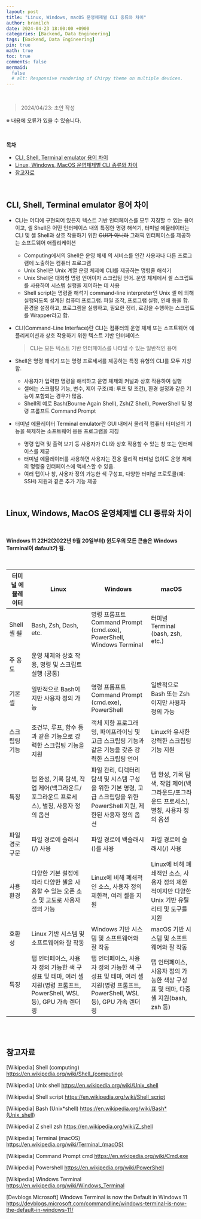 ```yaml
---
layout: post
title: "Linux, Windows, macOS 운영체제별 CLI 종류와 차이"
author: bramilch
date: 2024-04-23 18:00:00 +0900
categories: [Backend, Data Engineering]
tags: [Backend, Data Engineering]
pin: true
math: true
toc: true
comments: false
mermaid:
  false
  # alt: Responsive rendering of Chirpy theme on multiple devices.
---
```


<br>

> 2024/04/23: 초안 작성

※ 내용에 오류가 있을 수 있습니다.

<br>

**목차**

- [CLI, Shell, Terminal emulator 용어 차이](#cli-shell-terminal-emulator-용어-차이)
- [Linux, Windows, MacOS 운영체제별 CLI 종류와 차이](#linux-windows-macos-운영체제별-cli-종류와-차이)
- [참고자료](#참고자료)

<br>

## CLI, Shell, Terminal emulator 용어 차이

- CLI는 어디에 구현되어 있든지 텍스트 기반 인터페이스를 모두 지칭할 수 있는 용어이고, 셸 Shell은 어떤 인터페이스 내의 특정한 명령 해석기, 터미널 에뮬레이터는 CLI 및 셸 Shell과 상호 작용하기 위한 ~~GUI가 아니라~~ 그래픽 인터페이스를 제공하는 소프트웨어 애플리케이션

  - Computing에서의 Shell은 운영 체제 의 서비스를 인간 사용자나 다른 프로그램에 노출하는 컴퓨터 프로그램
  - Unix Shell은 Unix 계열 운영 체제에 CLI를 제공하는 명령줄 해석기
  - Unix Shell은 대화형 명령 언어이자 스크립팅 언어. 운영 체제에서 셸 스크립트를 사용하여 시스템 실행을 제어하는 ​​데 사용
  - Shell script는 명령줄 해석기 command-line interpreter인 Unix 셸 에 의해 실행되도록 설계된 컴퓨터 프로그램. 파일 조작, 프로그램 실행, 인쇄 등을 함. 환경을 설정하고, 프로그램을 실행하고, 필요한 정리, 로깅을 수행하는 스크립트를 Wrapper라고 함.

- CLI(Command-Line Interface)란 CLI는 컴퓨터의 운영 체제 또는 소프트웨어 애플리케이션과 상호 작용하기 위한 텍스트 기반 인터페이스

  > CLI는 모든 텍스트 기반 인터페이스를 나타낼 수 있는 일반적인 용어

- Shell은 명령 해석기 또는 명령 프로세서를 제공하는 특정 유형의 CLI를 모두 지칭함.

  - 사용자가 입력한 명령을 해석하고 운영 체제의 커널과 상호 작용하여 실행
  - 셸에는 스크립팅 기능, 변수, 제어 구조(예: 루프 및 조건), 환경 설정과 같은 기능이 포함되는 경우가 많음.
  - Shell의 예로 Bash(Bourne Again Shell), Zsh(Z Shell), PowerShell 및 명령 프롬프트 Command Prompt

- 터미널 에뮬레이터 Terminal emulator란 GUI 내에서 물리적 컴퓨터 터미널의 기능을 복제하는 소프트웨어 응용 프로그램을 지칭
  - 명령 입력 및 출력 보기 등 사용자가 CLI와 상호 작용할 수 있는 창 또는 인터페이스를 제공
  - 터미널 에뮬레이터를 사용하면 사용자는 전용 물리적 터미널 없이도 운영 체제의 명령줄 인터페이스에 액세스할 수 있음.
  - 여러 탭이나 창, 사용자 정의 가능한 색 구성표, 다양한 터미널 프로토콜(예: SSH) 지원과 같은 추가 기능 제공

<br>

## Linux, Windows, MacOS 운영체제별 CLI 종류와 차이

<br>

**Windows 11 22H2(2022년 9월 20일부터) 윈도우의 모든 콘솔은 Windows Terminal이 dafault가 됨.**

<br>

| 터미널 에뮬레이터 | Linux                                                                                                                 | Windows                                                                                                                 | macOS                                                                                         |
| ----------------- | --------------------------------------------------------------------------------------------------------------------- | ----------------------------------------------------------------------------------------------------------------------- | --------------------------------------------------------------------------------------------- |
| Shell 셸 ~~쉘~~   | Bash, Zsh, Dash, etc.                                                                                                 | 명령 프롬프트 Command Prompt (cmd.exe), PowerShell, Windows Terminal                                                    | 터미널 Terminal (bash, zsh, etc.)                                                             |
| 주 용도           | 운영 체제와 상호 작용, 명령 및 스크립트 실행 (공통)                                                                   |
| 기본 셸           | 일반적으로 Bash이지만 사용자 정의 가능                                                                                | 명령 프롬프트 Command Prompt (cmd.exe), PowerShell                                                                      | 일반적으로 Bash 또는 Zsh이지만 사용자 정의 가능                                               |
| 스크립팅 기능     | 조건부, 루프, 함수 등과 같은 기능으로 강력한 스크립팅 기능을 지원                                                     | 객체 지향 프로그래밍, 파이프라이닝 및 고급 스크립팅 기능과 같은 기능을 갖춘 강력한 스크립팅 언어                        | Linux와 유사한 강력한 스크립팅 기능 지원                                                      |
| 특징              | 탭 완성, 기록 탐색, 작업 제어(백그라운드/포그라운드 프로세스), 별칭, 사용자 정의 옵션                                 | 파일 관리, 디렉터리 탐색 및 시스템 구성을 위한 기본 명령, 고급 스크립팅을 위한 PowerShell 지원, 제한된 사용자 정의 옵션 | 탭 완성, 기록 탐색, 작업 제어(백그라운드/포그라운드 프로세스), 별칭, 사용자 정의 옵션         |
| 파일 경로 구문    | 파일 경로에 슬래시(/) 사용                                                                                            | 파일 경로에 백슬래시(\)를 사용                                                                                          | 파일 경로에 슬래시(/) 사용                                                                    |
| 사용환경          | 다양한 기본 설정에 따라 다양한 셸을 사용할 수 있는 오픈 소스 및 고도로 사용자 정의 가능                               | Linux에 비해 폐쇄적인 소스, 사용자 정의 제한적, 여러 셸을 지원                                                          | Linux에 비해 폐쇄적인 소스, 사용자 정의 제한적이지만 다양한 Unix 기반 유틸리티 및 도구를 지원 |
| 호환성            | Linux 기반 시스템 및 소프트웨어와 잘 작동                                                                             | Windows 기반 시스템 및 소프트웨어와 잘 작동                                                                             | macOS 기반 시스템 및 소프트웨어와 잘 작동                                                     |
| 특징              | 탭 인터페이스, 사용자 정의 가능한 색 구성표 및 테마, 여러 셸 지원(명령 프롬프트, PowerShell, WSL 등), GPU 가속 렌더링 | 탭 인터페이스, 사용자 정의 가능한 색 구성표 및 테마, 여러 셸 지원(명령 프롬프트, PowerShell, WSL 등), GPU 가속 렌더링   | 탭 인터페이스, 사용자 정의 가능한 색상 구성표 및 테마, 다중 셸 지원(bash, zsh 등)             |

<br>
<br>

## 참고자료

[Wikipedia] Shell (computing)
<https://en.wikipedia.org/wiki/Shell_(computing)>

[Wikipedia] Unix shell
<https://en.wikipedia.org/wiki/Unix_shell>

[Wikipedia] Shell script
<https://en.wikipedia.org/wiki/Shell_script>

[Wikipedia] Bash (Unix*shell)
<https://en.wikipedia.org/wiki/Bash*(Unix_shell)>

[Wikipedia] Z shell zsh
<https://en.wikipedia.org/wiki/Z_shell>

[Wikipedia] Terminal (macOS)
<https://en.wikipedia.org/wiki/Terminal_(macOS)>

[Wikipedia] Command Prompt cmd
<https://en.wikipedia.org/wiki/Cmd.exe>

[Wikipedia] Powershell
<https://en.wikipedia.org/wiki/PowerShell>

[Wikipedia] Windows Terminal
<https://en.wikipedia.org/wiki/Windows_Terminal>

[Devblogs Microsoft] Windows Terminal is now the Default in Windows 11
<https://devblogs.microsoft.com/commandline/windows-terminal-is-now-the-default-in-windows-11/>
